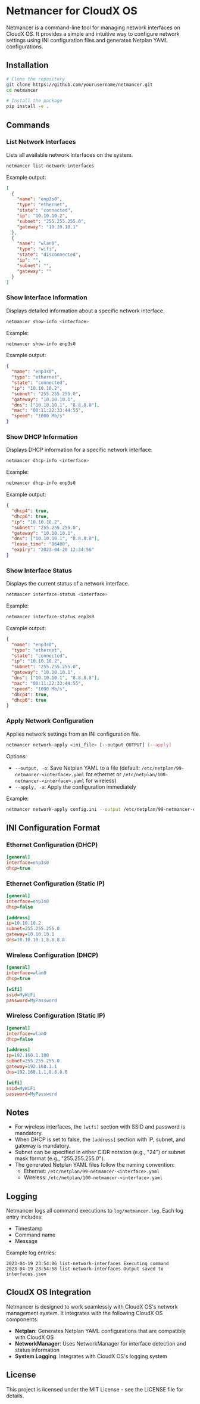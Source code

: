 # Netmancer for CloudX OS

Netmancer is a command-line tool for managing network interfaces on CloudX OS. It provides a simple and intuitive way to configure network settings using INI configuration files and generates Netplan YAML configurations.



## Installation

```bash
# Clone the repository
git clone https://github.com/yourusername/netmancer.git
cd netmancer

# Install the package
pip install -e .
```

## Commands

### List Network Interfaces

Lists all available network interfaces on the system.

```bash
netmancer list-network-interfaces
```

Example output:
```json
[
  {
    "name": "enp3s0",
    "type": "ethernet",
    "state": "connected",
    "ip": "10.10.10.2",
    "subnet": "255.255.255.0",
    "gateway": "10.10.10.1"
  },
  {
    "name": "wlan0",
    "type": "wifi",
    "state": "disconnected",
    "ip": "",
    "subnet": "",
    "gateway": ""
  }
]
```

### Show Interface Information

Displays detailed information about a specific network interface.

```bash
netmancer show-info <interface>
```

Example:
```bash
netmancer show-info enp3s0
```

Example output:
```json
{
  "name": "enp3s0",
  "type": "ethernet",
  "state": "connected",
  "ip": "10.10.10.2",
  "subnet": "255.255.255.0",
  "gateway": "10.10.10.1",
  "dns": ["10.10.10.1", "8.8.8.8"],
  "mac": "00:11:22:33:44:55",
  "speed": "1000 Mb/s"
}
```

### Show DHCP Information

Displays DHCP information for a specific network interface.

```bash
netmancer dhcp-info <interface>
```

Example:
```bash
netmancer dhcp-info enp3s0
```

Example output:
```json
{
  "dhcp4": true,
  "dhcp6": true,
  "ip": "10.10.10.2",
  "subnet": "255.255.255.0",
  "gateway": "10.10.10.1",
  "dns": ["10.10.10.1", "8.8.8.8"],
  "lease_time": "86400",
  "expiry": "2023-04-20 12:34:56"
}
```

### Show Interface Status

Displays the current status of a network interface.

```bash
netmancer interface-status <interface>
```

Example:
```bash
netmancer interface-status enp3s0
```

Example output:
```json
{
  "name": "enp3s0",
  "type": "ethernet",
  "state": "connected",
  "ip": "10.10.10.2",
  "subnet": "255.255.255.0",
  "gateway": "10.10.10.1",
  "dns": ["10.10.10.1", "8.8.8.8"],
  "mac": "00:11:22:33:44:55",
  "speed": "1000 Mb/s",
  "dhcp4": true,
  "dhcp6": true
}
```

### Apply Network Configuration

Applies network settings from an INI configuration file.

```bash
netmancer network-apply <ini_file> [--output OUTPUT] [--apply]
```

Options:
- `--output, -o`: Save Netplan YAML to a file (default: `/etc/netplan/99-netmancer-<interface>.yaml` for ethernet or `/etc/netplan/100-netmancer-<interface>.yaml` for wireless)
- `--apply, -a`: Apply the configuration immediately

Example:
```bash
netmancer network-apply config.ini --output /etc/netplan/99-netmancer-enp3s0.yaml --apply
```

## INI Configuration Format

### Ethernet Configuration (DHCP)

```ini
[general]
interface=enp3s0
dhcp=true
```

### Ethernet Configuration (Static IP)

```ini
[general]
interface=enp3s0
dhcp=false

[address]
ip=10.10.10.2
subnet=255.255.255.0
gateway=10.10.10.1
dns=10.10.10.1,8.8.8.8
```

### Wireless Configuration (DHCP)

```ini
[general]
interface=wlan0
dhcp=true

[wifi]
ssid=MyWiFi
password=MyPassword
```

### Wireless Configuration (Static IP)

```ini
[general]
interface=wlan0
dhcp=false

[address]
ip=192.168.1.100
subnet=255.255.255.0
gateway=192.168.1.1
dns=192.168.1.1,8.8.8.8

[wifi]
ssid=MyWiFi
password=MyPassword
```

## Notes

- For wireless interfaces, the `[wifi]` section with SSID and password is mandatory.
- When DHCP is set to false, the `[address]` section with IP, subnet, and gateway is mandatory.
- Subnet can be specified in either CIDR notation (e.g., "24") or subnet mask format (e.g., "255.255.255.0").
- The generated Netplan YAML files follow the naming convention:
  - Ethernet: `/etc/netplan/99-netmancer-<interface>.yaml`
  - Wireless: `/etc/netplan/100-netmancer-<interface>.yaml`

## Logging

Netmancer logs all command executions to `log/netmancer.log`. Each log entry includes:
- Timestamp
- Command name
- Message

Example log entries:
```
2023-04-19 23:54:06 list-network-interfaces Executing command
2023-04-19 23:54:58 list-network-interfaces Output saved to interfaces.json
```

## CloudX OS Integration

Netmancer is designed to work seamlessly with CloudX OS's network management system. It integrates with the following CloudX OS components:

- **Netplan**: Generates Netplan YAML configurations that are compatible with CloudX OS
- **NetworkManager**: Uses NetworkManager for interface detection and status information
- **System Logging**: Integrates with CloudX OS's logging system

## License

This project is licensed under the MIT License - see the LICENSE file for details. 